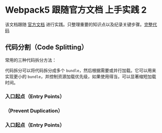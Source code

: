 # Webpack5 跟随官方文档 上手实践 2

该文档跟随 [官方文档](https://webpack.js.org/guides/) 进行实践。只整理重要的知识点以及纪录关键步骤。[完整代码](https://github.com/qiu-youyou/webpack-guides)

## 代码分割（Code Splitting）

常用的三种代码拆分方法：

代码拆分可以将代码拆分成多个 `bundle`，然后根据需要或并行加载。它可以用来实现更小的 `bundle`，并控制资源加载优先级，如果使用得当，可以显著缩短加载时间。

### 入口起点（Entry Points）
### （Prevent Duplication）
### 入口起点（Entry Points）
